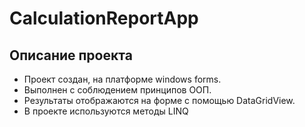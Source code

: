 # CalculationReportApp
## Описание проекта
- Проект создан, на платформе windows forms. 
- Выполнен с соблюдением принципов ООП. 
- Результаты отображаются на форме с помощью DataGridView.
- В проекте используются методы LINQ
